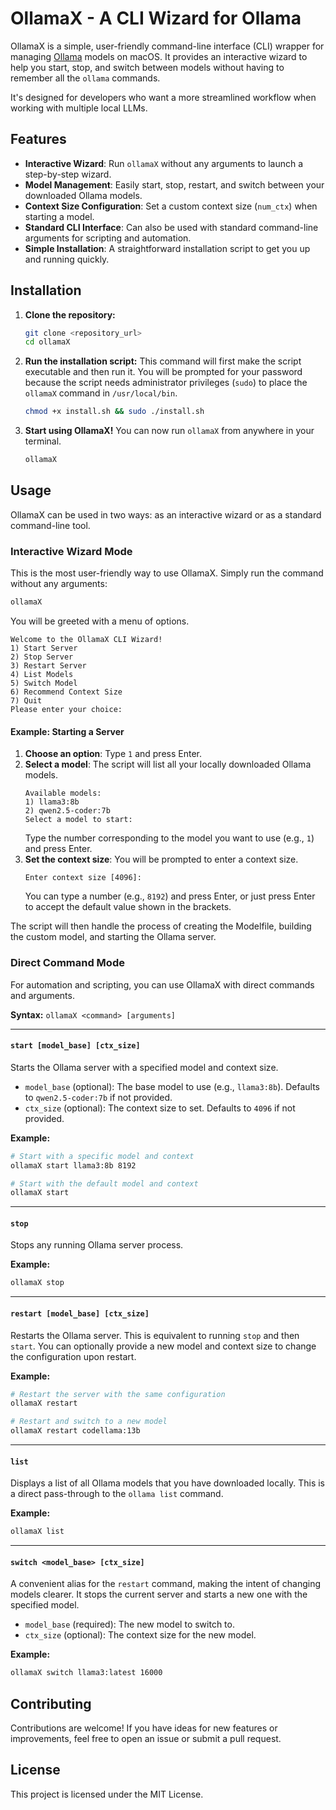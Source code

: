 # OllamaX - A CLI Wizard for Ollama

OllamaX is a simple, user-friendly command-line interface (CLI) wrapper for managing [Ollama](https://ollama.ai/) models on macOS. It provides an interactive wizard to help you start, stop, and switch between models without having to remember all the `ollama` commands.

It's designed for developers who want a more streamlined workflow when working with multiple local LLMs.

## Features

- **Interactive Wizard**: Run `ollamaX` without any arguments to launch a step-by-step wizard.
- **Model Management**: Easily start, stop, restart, and switch between your downloaded Ollama models.
- **Context Size Configuration**: Set a custom context size (`num_ctx`) when starting a model.
- **Standard CLI Interface**: Can also be used with standard command-line arguments for scripting and automation.
- **Simple Installation**: A straightforward installation script to get you up and running quickly.

## Installation

1.  **Clone the repository:**
    ```bash
    git clone <repository_url>
    cd ollamaX
    ```

2.  **Run the installation script:**
    This command will first make the script executable and then run it. You will be prompted for your password because the script needs administrator privileges (`sudo`) to place the `ollamaX` command in `/usr/local/bin`.

    ```bash
    chmod +x install.sh && sudo ./install.sh
    ```

3.  **Start using OllamaX!**
    You can now run `ollamaX` from anywhere in your terminal.

    ```bash
    ollamaX
    ```

## Usage

OllamaX can be used in two ways: as an interactive wizard or as a standard command-line tool.

### Interactive Wizard Mode

This is the most user-friendly way to use OllamaX. Simply run the command without any arguments:

```bash
ollamaX
```

You will be greeted with a menu of options.

```
Welcome to the OllamaX CLI Wizard!
1) Start Server
2) Stop Server
3) Restart Server
4) List Models
5) Switch Model
6) Recommend Context Size
7) Quit
Please enter your choice:
```

#### Example: Starting a Server

1.  **Choose an option**: Type `1` and press Enter.
2.  **Select a model**: The script will list all your locally downloaded Ollama models.
    ```
    Available models:
    1) llama3:8b
    2) qwen2.5-coder:7b
    Select a model to start:
    ```
    Type the number corresponding to the model you want to use (e.g., `1`) and press Enter.
3.  **Set the context size**: You will be prompted to enter a context size.
    ```
    Enter context size [4096]:
    ```
    You can type a number (e.g., `8192`) and press Enter, or just press Enter to accept the default value shown in the brackets.

The script will then handle the process of creating the Modelfile, building the custom model, and starting the Ollama server.

### Direct Command Mode

For automation and scripting, you can use OllamaX with direct commands and arguments.

**Syntax:** `ollamaX <command> [arguments]`

---

#### `start [model_base] [ctx_size]`

Starts the Ollama server with a specified model and context size.

-   `model_base` (optional): The base model to use (e.g., `llama3:8b`). Defaults to `qwen2.5-coder:7b` if not provided.
-   `ctx_size` (optional): The context size to set. Defaults to `4096` if not provided.

**Example:**
```bash
# Start with a specific model and context
ollamaX start llama3:8b 8192

# Start with the default model and context
ollamaX start
```

---

#### `stop`

Stops any running Ollama server process.

**Example:**
```bash
ollamaX stop
```

---

#### `restart [model_base] [ctx_size]`

Restarts the Ollama server. This is equivalent to running `stop` and then `start`. You can optionally provide a new model and context size to change the configuration upon restart.

**Example:**
```bash
# Restart the server with the same configuration
ollamaX restart

# Restart and switch to a new model
ollamaX restart codellama:13b
```

---

#### `list`

Displays a list of all Ollama models that you have downloaded locally. This is a direct pass-through to the `ollama list` command.

**Example:**
```bash
ollamaX list
```

---

#### `switch <model_base> [ctx_size]`

A convenient alias for the `restart` command, making the intent of changing models clearer. It stops the current server and starts a new one with the specified model.

-   `model_base` (required): The new model to switch to.
-   `ctx_size` (optional): The context size for the new model.

**Example:**
```bash
ollamaX switch llama3:latest 16000
```

## Contributing

Contributions are welcome! If you have ideas for new features or improvements, feel free to open an issue or submit a pull request.

## License

This project is licensed under the MIT License.